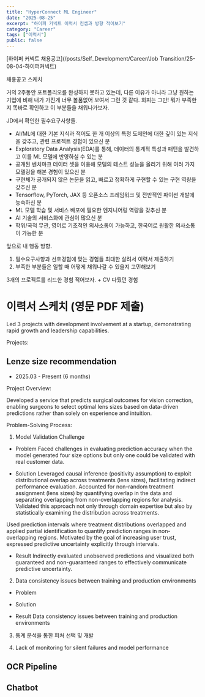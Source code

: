 ```yaml
---
title: "HyperConnect ML Engineer"
date: "2025-08-25"
excerpt: "하이퍼 커넥트 이력서 컨셉과 방향 적어보기"
category: "Career"
tags: ["이력서"]
public: false
---
```


[하이퍼 커넥트 채용공고](/posts/Self_Development/Career/Job Transition/25-08-04-하이퍼커넥트)

채용공고 스케치

거의 2주동안 포트폴리오를 완성하지 못하고 있는데, 다른 이유가 아니라 그냥 원하는 기업에 비해 내가 가진게 너무 볼품없어 보여서 그런 것 같다.
회피는 그만! 뭐가 부족한지 똑바로 확인하고 이 부분들을 채워나가보자.

JD에서 확인한 필수요구사항들.

- AI/ML에 대한 기본 지식과 적어도 한 개 이상의 특정 도메인에 대한 깊이 있는 지식을 갖추고, 관련 프로젝트 경험이 있으신 분
- Exploratory Data Analysis(EDA)를 통해, 데이터의 통계적 특성과 패턴을 발견하고 이를 ML 모델에 반영하실 수 있는 분
- 공개된 벤치마크 데이터 셋을 이용해 모델의 테스트 성능을 올리기 위해 여러 가지 모델링을 해본 경험이 있으신 분
- 구현체가 공개되지 않은 논문을 읽고, 빠르고 정확하게 구현할 수 있는 구현 역량을 갖추신 분
- Tensorflow, PyTorch, JAX 등 오픈소스 프레임워크 및 전반적인 파이썬 개발에 능숙하신 분
- ML 모델 학습 및 서비스 배포에 필요한 엔지니어링 역량을 갖추신 분
- AI 기술의 서비스화에 관심이 많으신 분
- 학위/국적 무관, 영어로 기초적인 의사소통이 가능하고, 한국어로 원활한 의사소통이 가능한 분

앞으로 내 행동 방향.
1. 필수요구사항과 선호경험에 맞는 경험들 최대한 살려서 이력서 제출하기
2. 부족한 부분들은 일할 때 어떻게 채워나갈 수 있을지 고민해보기


3개의 프로젝트를 리드한 경험 적어보자. + CV 다뤘던 경험


# 이력서 스케치 (영문 PDF 제출)

Led 3 projects with development involvement at a startup, demonstrating rapid growth and leadership capabilities.

Projects:

## Lenze size recommendation
- 2025.03 - Present (6 months)

Project Overview:

Developed a service that predicts surgical outcomes for vision correction, enabling surgeons to select optimal lens sizes based on data-driven predictions rather than solely on experience and intuition.

Problem-Solving Process:

1. Model Validation Challenge

- Problem
Faced challenges in evaluating prediction accuracy when the model generated four size options but only one could be validated with real customer data.

- Solution
Leveraged causal inference (positivity assumption) to exploit distributional overlap across treatments (lens sizes), facilitating indirect performance evaluation.
Accounted for non-random treatment assignment (lens sizes) by quantifying overlap in the data and separating overlapping from non-overlapping regions for analysis.
Validated this approach not only through domain expertise but also by statistically examining the distribution across treatments.

Used prediction intervals where treatment distributions overlapped and applied partial identification to quantify prediction ranges in non-overlapping regions.
Motivated by the goal of increasing user trust, expressed predictive uncertainty explicitly through intervals.

- Result
Indirectly evaluated unobserved predictions and visualized both guaranteed and non-guaranteed ranges to effectively communicate predictive uncertainty.


2. Data consistency issues between training and production environments

- Problem


- Solution

- Result
Data consistency issues between training and production environments

3. 통계 분석을 통한 피처 선택 및 개발







4. Lack of monitoring for silent failures and model performance






## OCR  Pipeline





## Chatbot
